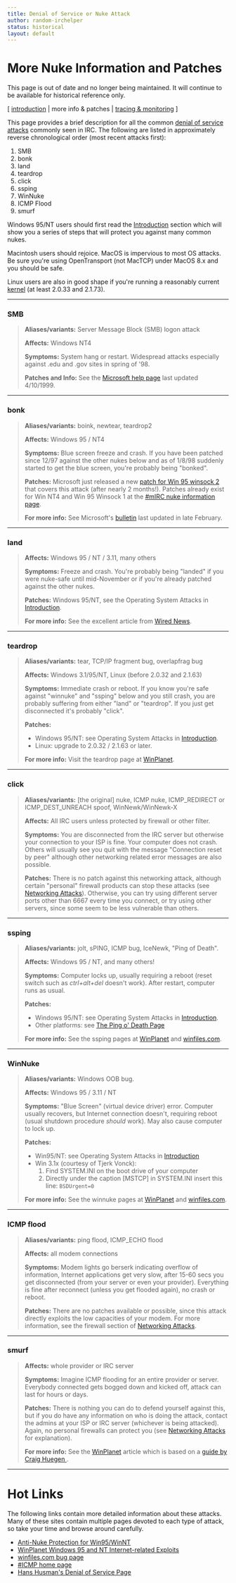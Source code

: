```yaml
---
title: Denial of Service or Nuke Attack
author: random-irchelper
status: historical
layout: default
---
```

# More Nuke Information and Patches

This page is out of date and no longer being maintained. It will continue to be available for historical reference only.


[ [introduction](index.html) | more info & patches | [tracing &
monitoring](trace.html) ]


This page provides a brief description for all the common [denial of service
attacks](index.html) commonly seen in IRC. The following are listed in
approximately reverse chronological order (most recent attacks first):

  1. SMB
  2. bonk
  3. land
  4. teardrop
  5. click
  6. ssping
  7. WinNuke
  8. ICMP Flood
  9. smurf

Windows 95/NT users should first read the [Introduction](index.html) section
which will show you a series of steps that will protect you against many
common nukes.

Macintosh users should rejoice. MacOS is impervious to most OS attacks. Be
sure you're using OpenTransport (not MacTCP) under MacOS 8.x and you should be
safe.

Linux users are also in good shape if you're running a reasonably current
[kernel](http://www.kernel.org/) (at least 2.0.33 and 2.1.73).

* * *

### SMB

> **Aliases/variants:** Server Message Block (SMB) logon attack
>
> **Affects:** Windows NT4
>
> **Symptoms:** System hang or restart. Widespread attacks especially against
.edu and .gov sites in spring of '98.
>
> **Patches and Info:** See the [Microsoft help
page](http://support.microsoft.com/support/kb/articles/q180/9/63.asp) last
updated 4/10/1999.

* * *

### bonk

> **Aliases/variants:** boink, newtear, teardrop2
>
> **Affects:** Windows 95 / NT4
>
> **Symptoms:** Blue screen freeze and crash. If you have been patched since
12/97 against the other nukes below and as of 1/8/98 suddenly started to get
the blue screen, you're probably being "bonked".
>
> **Patches:** Microsoft just released a new [patch for Win 95 winsock
2](http://www.microsoft.com/windows95/info/ws2.htm) that covers this attack
(after nearly 2 months!). Patches already exist for Win NT4 and Win 95 Winsock
1 at the [#mIRC nuke information page](http://mirc.stealth.net/nuke/).
>
> **For more info:** See Microsoft's
[bulletin](http://www.microsoft.com/security/newtear2.htm) last updated in
late February.

* * *

### land

> **Affects:** Windows 95 / NT / 3.11, many others
>
> **Symptoms:** Freeze and crash. You're probably being "landed" if you were
nuke-safe until mid-November or if you're already patched against the other
nukes.
>
> **Patches:** Windows 95/NT, see the Operating System Attacks in
[Introduction](index.html).
>
> **For more info:** See the excellent article from [Wired
News](http://www.wired.com/news/news/technology/story/8707.html).

* * *

### teardrop

> **Aliases/variants:** tear, TCP/IP fragment bug, overlapfrag bug
>
> **Affects:** Windows 3.1/95/NT, Linux (before 2.0.32 and 2.1.63)
>
> **Symptoms:** Immediate crash or reboot. If you know you're safe against
"winnuke" and "ssping" below and you still crash, you are probably suffering
from either "land" or "teardrop". If you just get disconnected it's probably
"click".
>
> **Patches:**
>
>   * Windows 95/NT: see Operating System Attacks in
[Introduction](index.html).
>   * Linux: upgrade to 2.0.32 / 2.1.63 or later.
>
> **For more info:** Visit the teardrop page at
[WinPlanet](http://winplanet.com/features/reports/netexploits/index4.html).

* * *

### click

> **Aliases/variants:** [the original] nuke, ICMP nuke, ICMP_REDIRECT or
ICMP_DEST_UNREACH spoof, WinNewk/WinNewk-X
>
> **Affects:** All IRC users unless protected by firewall or other filter.
>
> **Symptoms:** You are disconnected from the IRC server but otherwise your
connection to your ISP is fine. Your computer does not crash. Others will
usually see you quit with the message "Connection reset by peer" although
other networking related error messages are also possible.
>
> **Patches:** There is no patch against this networking attack, although
certain "personal" firewall products can stop these attacks (see [Networking
Attacks](index.html#networking-attacks)). Otherwise, you can try using different server
ports other than 6667 every time you connect, or try using other servers,
since some seem to be less vulnerable than others.

* * *

### ssping

> **Aliases/variants:** jolt, sPING, ICMP bug, IceNewk, "Ping of Death".
>
> **Affects:** Windows 95 / NT, and many others!
>
> **Symptoms:** Computer locks up, usually requiring a reboot (reset switch
such as _ctrl+alt+del_ doesn't work). After restart, computer runs as usual.
>
> **Patches:**
>
>   * Windows 95/NT: see Operating System Attacks in
[Introduction](index.html).
>   * Other platforms: see [The Ping o' Death
Page](http://www.sophist.demon.co.uk/ping/)
>
> **For more info:** See the ssping pages at
[WinPlanet](http://winplanet.com/features/reports/netexploits/index3.html) and
[winfiles.com](http://www.winfiles.com/bugs/icmp.html).

* * *

### WinNuke

> **Aliases/variants:** Windows OOB bug.
>
> **Affects:** Windows 95 / 3.11 / NT
>
> **Symptoms:** "Blue Screen" (virtual device driver) error. Computer usually
recovers, but Internet connection doesn't, requiring reboot (usual shutdown
procedure _should_ work). May also cause computer to lock up.
>
> **Patches:**
>
>   * Win95/NT: see Operating System Attacks in [Introduction](index.html)
>   * Win 3.1x (courtesy of Tjerk Vonck):
>     1. Find SYSTEM.INI on the boot drive of your computer
>     2. Directly under the caption [MSTCP] in SYSTEM.INI insert this line:
`BSDUrgent=0`
>
> **For more info:** See the winnuke pages at
[WinPlanet](http://winplanet.com/features/reports/netexploits/index2.html) and
[winfiles.com](http://www.winfiles.com/bugs/oob.html).

* * *

### ICMP flood

> **Aliases/variants:** ping flood, ICMP_ECHO flood
>
> **Affects:** all modem connections
>
> **Symptoms:** Modem lights go berserk indicating overflow of information,
Internet applications get very slow, after 15-60 secs you get disconnected
(from your server or even your provider). Everything is fine after reconnect
(unless you get flooded again), no crash or reboot.
>
> **Patches:** There are no patches available or possible, since this attack
directly exploits the low capacities of your modem. For more information, see
the firewall section of [Networking Attacks](index.html#networking-attacks).

* * *

### smurf

> **Affects:** whole provider or IRC server
>
> **Symptoms:** Imagine ICMP flooding for an entire provider or server.
Everybody connected gets bogged down and kicked off, attack can last for hours
or days.
>
> **Patches:** There is nothing you can do to defend yourself against this,
but if you do have any information on who is doing the attack, contact the
admins at your ISP or IRC server (whichever is being attacked). Again, no
personal firewalls can protect you (see [Networking
Attacks](index.html#networking-attacks) for explanation).
>
> **For more info:** See the
[WinPlanet](http://winplanet.com/features/reports/netexploits/index5.html)
article which is based on a [guide by Craig Huegen
](http://www.quadrunner.com/%7Ec-huegen/smurf.txt).

* * *

# Hot Links

The following links contain more detailed information about these attacks.
Many of these sites contain multiple pages devoted to each type of attack, so
take your time and browse around carefully.

  * [Anti-Nuke Protection for Win95/WinNT](http://mirc.stealth.net/nuke/)
  * [WinPlanet Windows 95 and NT Internet-related Exploits](http://winplanet.com/features/reports/netexploits/)
  * [winfiles.com bug page](http://www.winfiles.com/bugs/)
  * [#ICMP home page](http://icmpinfo.darkelf.net/)
  * [Hans Husman's Denial of Service Page](http://www.student.tdb.uu.se/%7Et95hhu/c-war.html)
